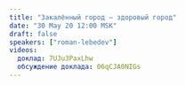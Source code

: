 ```yaml
---
title: "Закалённый город — здоровый город"
date: "30 May 20 12:00 MSK"
draft: false
speakers: ["roman-lebedev"]
videos:
  доклад: 7UJu3PaxLhw 
  обсуждение доклада: 06qCJA0NIGs 
---
```

